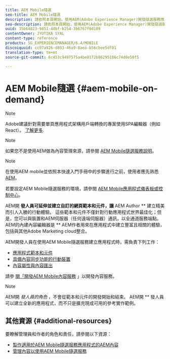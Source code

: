 ```yaml
---
title: AEM Mobile隨選
seo-title: AEM Mobile隨選
description: 請依照本頁開始，使用AEM(Adobe Experience Manager)開發隨選服務應用程式。 該頁面涵蓋與應用程式開發人員相關的主題。
seo-description: 請依照本頁開始，使用AEM(Adobe Experience Manager)開發隨選服務應用程式。 該頁面涵蓋與應用程式開發人員相關的主題。
uuid: 35b64823-9451-44bf-b254-3b6767f0d109
contentOwner: JYOTIKA SYAL
content-type: reference
products: SG_EXPERIENCEMANAGER/6.4/MOBILE
discoiquuid: cc97a926-d893-46a9-8aea-b56cbee5df01
translation-type: tm+mt
source-git-commit: 6c453c9497575a4be0172b86295186c74d0e50f5

---
```



# AEM Mobile隨選 {#aem-mobile-on-demand}

>[!NOTE]
>
>Adobe建議針對需要單頁應用程式架構用戶端轉換的專案使用SPA編輯器（例如React）。 [了解更多](/help/sites-developing/spa-overview.md).

>[!NOTE]
>
>如果您不是使用AEM做為內容管理來源，請參閱 [AEM Mobile隨選服務說明](https://helpx.adobe.com/digital-publishing-solution/topics.html)。

>[!NOTE]
>
>在使用AEM mobile並依照本快速入門手冊中的步驟進行之前，使用者應先熟悉 [AEM](/help/sites-deploying/deploy.md)。
>
>若要設定AEM Mobile隨選服務的環境，請參閱 [AEM Mobile應用程式儀表板或控制中心](/help/mobile/mobile-apps-ondemand-application-dashboard.md)。

AEM開 **發人員可延伸並建立自訂的網頁範本和元件，讓** AEM Author ** 建立精美而引人入勝的行動體驗。 這些範本和元件不僅針對行動應用程式世界最佳化；但是，您可以與裝置和AEM伺服器（任何遠端伺服器）通訊，以全通道服務端點。 AEM的內建內容編輯器是 ** AEM作者用來在應用程式中建立豐富且相關的體驗，包括與其他Adobe Marketing cloud整合。

AEM開發人員在使用AEM Mobile隨選服務建立應用程式時，需負責下列工作：

* [應用程式範本和元件](/help/mobile/app-templates-and-components1.md)
* [具備內容同步功能的行動裝置](/help/mobile/mobile-ondemand-contentsync.md)
* [內容屬性與內容匯出](/help/mobile/on-demand-content-properties-exporting.md)

請參 [閱「開發AEM Mobile內容服務](/help/mobile/developing-content-services.md) 」以開發內容服務。

>[!NOTE]
>
>AEM開 *發人員的角色* ，不會從範本和元件的開發開始和結束。 AEM開 ** 發人員可以建立全新的應用程式，而不只是擴充現成可用的參考實作範例。

## 其他資源 {#additional-resources}

要瞭解管理員和作者的角色和責任，請參閱以下資源：

* [製作適用於AEM Mobile隨選服務應用程式的AEM內容](/help/mobile/mobile-apps-ondemand.md)
* [管理內容以使用AEM Mobile隨選服務](/help/mobile/aem-mobile.md)

